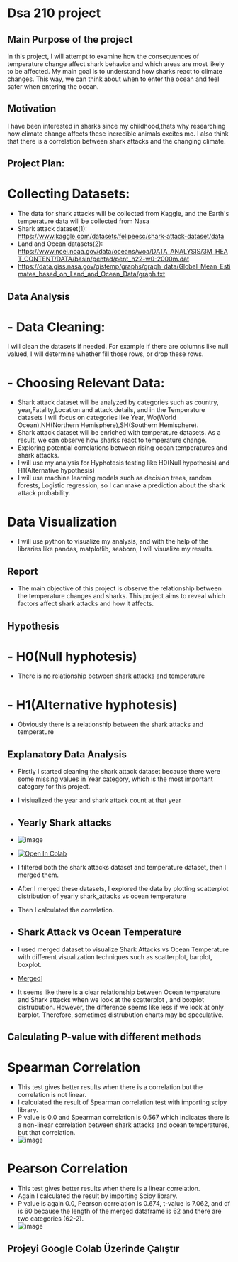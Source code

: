 # Dsa 210 project


## Main Purpose of the project

In this project, I will attempt to examine how the consequences of temperature change affect shark behavior and which areas are most likely to be affected. My main goal is to understand how sharks react to climate changes. This way, we can think about when to enter the ocean and feel safer when entering the ocean.  

## Motivation
I have been interested in sharks since my childhood,thats why researching how climate change affects these incredible animals excites me. I also think that there is a correlation between shark attacks and the changing climate.

## Project Plan:
# Collecting Datasets:
- The data for shark attacks will be collected from Kaggle, and the Earth's temperature data will be collected from Nasa
- Shark attack dataset(1): https://www.kaggle.com/datasets/felipeesc/shark-attack-dataset/data
- Land and Ocean datasets(2): https://www.ncei.noaa.gov/data/oceans/woa/DATA_ANALYSIS/3M_HEAT_CONTENT/DATA/basin/pentad/pent_h22-w0-2000m.dat
-  https://data.giss.nasa.gov/gistemp/graphs/graph_data/Global_Mean_Estimates_based_on_Land_and_Ocean_Data/graph.txt
## Data Analysis

# - Data Cleaning: 
I will clean the datasets if needed. For example if there are columns like null valued, I will determine whether fill those rows, or drop these rows.
# - Choosing Relevant Data:
- Shark attack dataset will be analyzed by categories such as country, year,Fatality,Location and attack details, and in the Temperature datasets I will focus on categories like Year, Wo(World Ocean),NH(Northern Hemisphere),SH(Southern Hemisphere).
- Shark attack dataset will be enriched with temperature datasets. As a result, we can observe how sharks react to temperature change.
- Exploring potential correlations between rising ocean temperatures and shark attacks.
- I will use my analysis for Hyphotesis testing like H0(Null hypothesis) and H1(Alternative hypothesis)
- I will use machine learning models such as decision trees, random forests, Logistic regression, so I can make a prediction about the shark attack probability.

# Data Visualization
- I will use python to visualize my analysis, and with the help of the libraries like pandas, matplotlib, seaborn, I will visualize my results.
## Report
 - The main objective of this project is observe the relationship between the temperature changes and sharks. This project aims to reveal which factors affect shark attacks and how it affects.
## Hypothesis
# - H0(Null hyphotesis)
- There is no relationship between shark attacks and temperature
# - H1(Alternative hyphotesis)
- Obviously there is a relationship between the shark attacks and temperature

## Explanatory Data Analysis
 - Firstly I started cleaning the shark attack dataset because there were some missing values in Year category, which is the most important category for this project.
 - I visiualized the year and shark attack count at that year
 - ## Yearly Shark attacks
 - ![image](https://github.com/user-attachments/assets/1be4b73f-9f86-44a6-a27d-b4c018251103)
 - [![Open In Colab](https://colab.research.google.com/assets/colab-badge.svg)](https://colab.research.google.com/github/bekircan4721/Bekircan_arac-/blob/main/shark_year.ipynb)

 - I filtered both the shark attacks dataset and temperature dataset, then I merged them.
 - After I merged these datasets, I explored the data by plotting scatterplot distribution of yearly shark_attacks  vs ocean temperature
 - Then I calculated the correlation.
 - ## Shark Attack vs Ocean Temperature
 - I used merged dataset to visualize Shark Attacks vs Ocean Temperature with different visualization techniques such as scatterplot, barplot, boxplot.
 - [Merged](https://colab.research.google.com/assets/colab-badge.svg)]

- It seems like there is a clear relationship between Ocean temperature and Shark attacks when we look at the scatterplot , and boxplot distrubution. However, the difference seems like less if we look at only barplot. Therefore, sometimes distrubution charts may be speculative.
## Calculating P-value with different methods
# Spearman Correlation
- This test gives better results when there is a correlation but the correlation is not linear.
- I calculated the result of Spearman correlation test with importing scipy library.
- P value is 0.0 and Spearman correlation is 0.567 which indicates there is a non-linear correlation between shark attacks and ocean temperatures, but that correlation.
- ![image](https://github.com/user-attachments/assets/cf6654d5-bef4-4b57-8927-4d363e7bfe28)

# Pearson Correlation
- This test gives better results when there is a linear correlation.
- Again I calculated the result by importing Scipy library.
- P value is again 0.0, Pearson correlation is 0.674, t-value is 7.062, and df is 60 because the length of the merged dataframe is 62 and there are two categories (62-2).
- ![image](https://github.com/user-attachments/assets/30057e28-3a63-4c08-8d86-36c51b5e697e)
## Projeyi Google Colab Üzerinde Çalıştır



  




